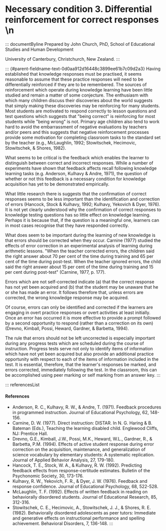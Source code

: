 # Necessary condition 3. Differential reinforcement for correct responses \n

::: documentByline
Prepared by John Church, PhD, School of Educational Studies and Human
Development

University of Canterbury, Christchurch, New Zealand.
:::

::: {#parent-fieldname-text-0d0aa912d16448c3899ee61b7c09d2a3}
Having established that knowledge responses must be practised, it seems
reasonable to assume that these practice responses will need to be
differentially reinforced if they are to be remembered. The sources of
reinforcement which operate during knowledge learning have been little
studied and remain a matter of some conjecture. The enthusiasm with
which many children discuss their discoveries about the world suggests
that simply making these discoveries may be reinforcing for many
students. Most students are motivated to respond correctly to lesson
questions and test questions which suggests that "being correct" is
reinforcing for most students while "being wrong" is not. Primary age
children also tend to work hard to avoid the embarrassment of negative
evaluations by teachers and/or peers and this suggests that negative
reinforcement processes provide some motivation for completing classroom
tasks to the standard set by the teacher (e.g., McLaughlin, 1992;
Stowitschek, Hecimovic, Stowitschek, & Shores, 1982).

What seems to be critical is the feedback which enables the learner to
distinguish between correct and incorrect responses. While a number of
experiments have shown that feedback affects recall following knowledge
learning tasks (e.g. Anderson, Kulhavy & Andre, 1971), the question of
whether or not this feedback is a necessary condition for knowledge
acquisition has yet to be demonstrated empirically.

What little research there is suggests that the confirmation of correct
responses seems to be less important than the identification and
correction of errors (Hancock, Stock & Kulhavy, 1992; Kulhavy, Yekovich
& Dyer, 1976). It is not yet clearly understood why the confirmation of
correct responses to knowledge testing questions has so little effect on
knowledge learning. Perhaps it is because that, if the question is a
meaningful one, learners can in most cases recognise that they have
responded correctly.

What does seem to be important during the learning of new knowledge is
that errors should be corrected when they occur. Carnine (1977) studied
the effects of error correction in an experimental analysis of learning
during arithmetic lessons. "When the teacher corrected errors, the
children said the right answer about 70 per cent of the time during
training and 65 per cent of the time during post-test. When the teacher
ignored errors, the child said the right answer about 15 per cent of the
time during training and 15 per cent during post-test" (Carnine, 1977,
p. 177).

Errors which are not self-corrected indicate (a) that the correct
response has not yet been acquired and (b) that the student may be
unaware that he or she has made an error. It follows therefore that,
unless errors are corrected, the wrong knowledge response may be
acquired.

Of course, errors can only be identified and corrected if the learners
are engaging in overt practice responses or overt activities at least
initially. Once an error has occurred it is more effective to provide a
prompt followed by a second opportunity to respond (rather than a
correction on its own) (Drevno, Kimball, Possi, Heward, Gardner, &
Barbetta, 1994).

The rule that errors should not be left uncorrected is especially
important during any progress tests which are scheduled during the
course of instruction. Progress tests serve not only to identify items
of information which have not yet been acquired but also provide an
additional practice opportunity with respect to each of the items of
information included in the test. It is essential, therefore, that the
learner's responses be marked, and errors corrected, immediately
following the test. In the classroom, this can be accomplished using
peer marking or self marking from an answer key.
:::

::: referencesList
#### References

-   Anderson, R. C., Kulhavy, R. W., & Andre, T. (1971). Feedback
    procedures in programmed instruction. Journal of Educational
    Psychology, 62, 148-156.
-   Carnine, D. W. (1977). Direct instruction: DISTAR. In N. G. Haring
    & B. Bateman (Eds.), Teaching the learning disabled child. Englewood
    Cliffs, NJ: Prentice Hall.
-   Drevno, G.E., Kimball, J.W., Possi, M.K., Heward, W.L., Gardner, R.,
    & Barbetta, P.M. (1994). Effects of active student response during
    error correction on the acquisition, maintenance, and generalization
    of science vocabulary by elementary students: A systematic
    replication. Journal of Applied Behavior Analysis, 27, 179-180.
-   Hancock, T. E., Stock, W. A., & Kulhavy, R. W. (1992). Predicting
    feedback effects from response-certitude estimates. Bulletin of the
    Psychonomic Society, 30, 173-176.
-   Kulhavy, R. W., Yekovich, F. R., & Dyer, J. W. (1976). Feedback and
    response confidence. Journal of Educational Psychology, 68, 522-528.
-   McLaughlin, T. F. (1992). Effects of written feedback in reading on
    behaviorally disordered students. Journal of Educational Research,
    85, 312-316.
-   Stowitschek, C. E., Hecimovic, A., Stowitschek, J. J., &
    Shores, R. E. (1982). Behaviorally disordered adolescents as peer
    tutors: Immediate and generative effects on instructional
    performance and spelling achievement. Behavioral Disorders, 7,
    136-148.
:::
